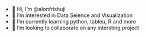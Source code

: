 - 👋 Hi, I’m @alonfrishuji
- 👀 I’m interested in Data Seience and Visualization
- 🌱 I’m currently learning python, tableu, R and more
- 💞️ I’m looking to collaborate on any intersting project 


<!---
alonfrishuji/alonfrishuji is a ✨ special ✨ repository because its `README.md` (this file) appears on your GitHub profile.
You can click the Preview link to take a look at your changes.
--->
